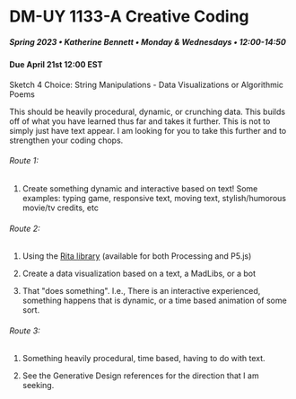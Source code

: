 # DM-UY 1133-A Creative Coding
##### Spring 2023 • Katherine Bennett • Monday & Wednesdays • 12:00-14:50

####  Due April 21st 12:00 EST


Sketch 4 Choice: String Manipulations - Data Visualizations or Algorithmic Poems

This should be heavily procedural, dynamic, or crunching data. This builds off of what you have learned thus far and takes it further. This is not to simply just have text appear. I am looking for you to take this further and to strengthen your coding chops.

###### Route 1:

1. Create something dynamic and interactive based on text! Some examples: typing game, responsive text, moving text, stylish/humorous movie/tv credits, etc

###### Route 2:

1. Using the <a href = "https://rednoise.org/rita/tutorial/index.php">Rita library</a> (available for both Processing and P5.js)

2. Create a data visualization based on a text, a MadLibs, or a bot

3. That "does something". I.e., There is an interactive experienced, something happens that is dynamic, or a time based animation of some sort.


###### Route 3:

1. Something heavily procedural, time based, having to do with text. 

2. See the Generative Design references for the direction that I am seeking.